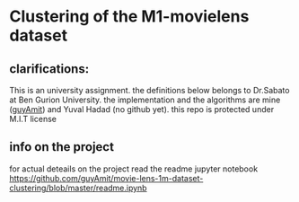 
# Clustering of the M1-movielens dataset

## clarifications:

This is an university assignment. the definitions below belongs to Dr.Sabato at Ben Gurion University. the implementation and the algorithms are mine ([guyAmit](https://github.com/guyAmit)) and Yuval Hadad (no github yet). 
this repo is protected under M.I.T license

## info on the project
for actual deteails on the project read the readme jupyter notebook<br/>
https://github.com/guyAmit/movie-lens-1m-dataset-clustering/blob/master/readme.ipynb

